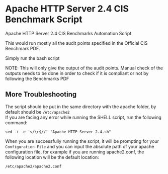 # Apache HTTP Server 2.4 CIS Benchmark Script
Apache HTTP Server 2.4 CIS Benchmarks Automation Script

This would run mostly all the audit points specified in the Official CIS Benchmark PDF.

Simply run the bash script

NOTE: This will only give the output of the audit points. Manual check of the outputs needs to be done in order to check if it is compliant or not by following the Benchmarks PDF

## More Troubleshooting
The script should be put in the same directory with the apache folder, by default should be `/etc/apache2`  
If you are facing any error while running the SHELL script, run the following command:
```
sed -i -e 's/\r$//' "Apache HTTP Server 2.4.sh"
```
When you are successfully running the script, it will be prompting for your `Configuration File` and you can input the absolute path of your apache configuration file, for example if you are running apache2.conf, the following location will be the default location:
```
/etc/apache2/apache2.conf
```
